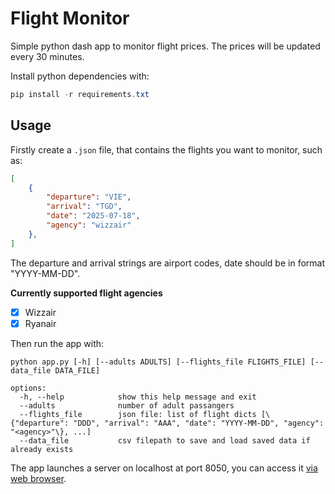 # Flight Monitor

Simple python dash app to monitor flight prices. The prices will be updated every 30 minutes.

Install python dependencies with:
```powershell
pip install -r requirements.txt
```

## Usage

Firstly create a `.json` file, that contains the flights you want to monitor, such as:
```json
[
	{
		"departure": "VIE",
		"arrival": "TGD",
		"date": "2025-07-18",
		"agency": "wizzair"
	},
]
```
The departure and arrival strings are airport codes, date should be in format "YYYY-MM-DD".

**Currently supported flight agencies**

 - [x] Wizzair
 - [x] Ryanair

Then run the app with:
```
python app.py [-h] [--adults ADULTS] [--flights_file FLIGHTS_FILE] [--data_file DATA_FILE]

options:
  -h, --help            show this help message and exit
  --adults              number of adult passangers
  --flights_file        json file: list of flight dicts [\{"departure": "DDD", "arrival": "AAA", "date": "YYYY-MM-DD", "agency": "<agency>"\}, ...]
  --data_file           csv filepath to save and load saved data if already exists
```

The app launches a server on localhost at port 8050, you can access it [via web browser](http://127.0.0.1:8050/).
